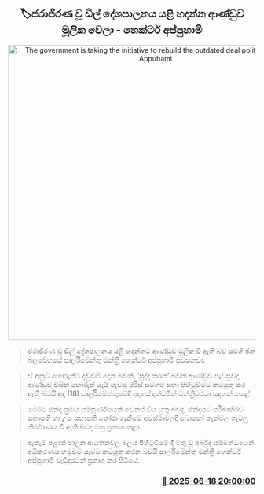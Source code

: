 <p align='center'><b><h2 align='center' title='The government is taking the initiative to rebuild the outdated deal politics - Hector Appuhami'>🏷ජරාජීරණ වූ ඩීල් දේශපාලනය යළි හදන්න ආණ්ඩුව මූලික වෙලා - හෙක්ටර් අප්පුහාමි</h2></b></p>
<p align='center'><img src='https://helakuru.sgp1.cdn.digitaloceanspaces.com/esana/images/lib/hecter-appuhami-2025-media.jpg' width='600' alt='The government is taking the initiative to rebuild the outdated deal politics - Hector Appuhami'></p>

> ජරාජීරණ වූ ඩීල් දේශපාලනය යළි හදන්නට ආණ්ඩුව මූලික වී ඇති බව සමගි ජන බලවේගයේ පාර්ලිමේන්තු මන්ත්‍රී හෙක්ටර් අප්පුහාමි පවසනවා.

> ඒ අනුව හොරුන්ට දඬුවම් දෙන බවත්, ‘සුද්ද කරන’ බවත් ආණ්ඩුව පැවසුවද, ආණ්ඩුව විසින් හොරුන් යැයි පැවසූ පිරිස් සමගම සභා පිහිටුවීමට කටයුතු කර ඇති බවයි අද (18) පාර්ලිමේන්තුවේදී අදහස් දක්වමින් මන්ත්‍රීවරයා සඳහන් කළේ.

> මෙරට ඡන්ද ක්‍රමය සම්පූර්ණයෙන් වෙනස් විය යුතු බවද, ඡන්දයට පරිබාහිරව සභාපති හා උප සභාපති තෝරා ගැනීමේ අවස්ථාවලදී බොහෝ තැන්වල ගැටලු නිර්මාණය වී ඇති බවද ඔහු ප්‍රකාශ කළා.

> ඇතැම් පළාත් පාලන ආයතනවල බලය පිහිටුවීමේ දී මතු වූ අර්බුද සම්බන්ධයෙන් අධිකරණය හමුවට යෑමට කටයුතු කරන බවයි පාර්ලිමේන්තු මන්ත්‍රී හෙක්ටර් අප්පුහාමි වැඩිදුරටත් ප්‍රකාශ කර සිටියේ.



<h3 align='right'><a href='https://www.helakuru.lk/esana/p/111137/'>📅 2025-06-18 20:00:00</a></h3>
